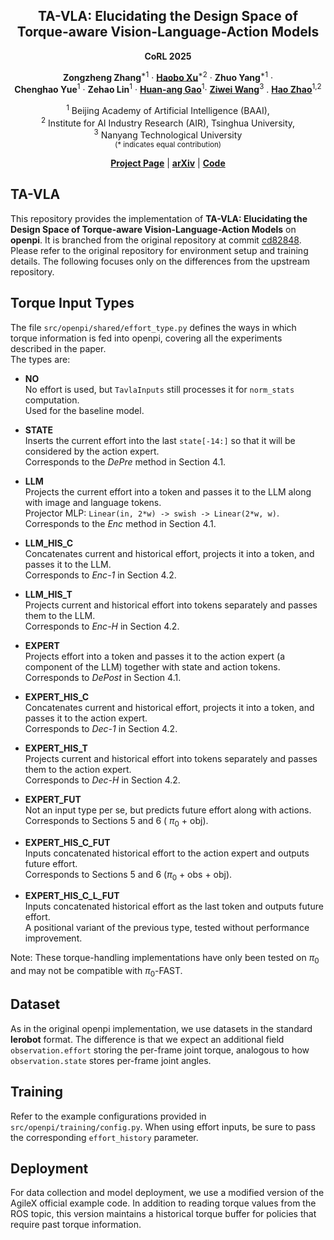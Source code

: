 <div align="center">
<h2>TA-VLA: Elucidating the Design Space of <br>
Torque-aware Vision-Language-Action Models</h2>

  **CoRL 2025**

**Zongzheng Zhang**<sup>*1</sup> · [**Haobo Xu**](https://hsu1023.github.io/)<sup>*2</sup> · **Zhuo Yang**<sup>*1</sup> ·<br>
**Chenghao Yue**<sup>1</sup> · **Zehao Lin**<sup>1</sup> · [**Huan-ang Gao**](https://c7w.tech/)<sup>1</sup>· [**Ziwei Wang**](https://ziweiwangthu.github.io/)<sup>3</sup> .  [**Hao Zhao**](https://sites.google.com/view/fromandto/)<sup>1,2</sup><br>

<sup>1</sup> Beijing Academy of Artificial Intelligence (BAAI), <br> 
<sup>2</sup> Institute for AI Industry Research (AIR), Tsinghua University, <br>
<sup>3</sup> Nanyang Technological University<br>
<sub>(* indicates equal contribution)</sub><br>

[**Project Page**](https://zzongzheng0918.github.io/Torque-Aware-VLA.github.io/) | [**arXiv**](https://arxiv.org/abs/2509.07962) | [**Code**](https://github.com/ZZongzheng0918/TA-VLA) 
</div>

## TA-VLA
This repository provides the implementation of **TA-VLA: Elucidating the Design Space of Torque-aware Vision-Language-Action Models** on **openpi**.
It is branched from the original repository at commit [cd82848](https://github.com/Physical-Intelligence/openpi/commit/cd82848a997b67ed96d1200637133a89b2a22aae).
Please refer to the original repository for environment setup and training details.
The following focuses only on the differences from the upstream repository.

## Torque Input Types
The file `src/openpi/shared/effort_type.py` defines the ways in which torque information is fed into openpi, covering all the experiments described in the paper.  
The types are:

- **NO**  
  No effort is used, but `TavlaInputs` still processes it for `norm_stats` computation.  
  Used for the baseline model.

- **STATE**  
  Inserts the current effort into the last `state[-14:]` so that it will be considered by the action expert.  
  Corresponds to the *DePre* method in Section 4.1.

- **LLM**  
  Projects the current effort into a token and passes it to the LLM along with image and language tokens.  
  Projector MLP: `Linear(in, 2*w) -> swish -> Linear(2*w, w)`.  
  Corresponds to the *Enc* method in Section 4.1.

- **LLM_HIS_C**  
  Concatenates current and historical effort, projects it into a token, and passes it to the LLM.  
  Corresponds to *Enc-1* in Section 4.2.

- **LLM_HIS_T**  
  Projects current and historical effort into tokens separately and passes them to the LLM.  
  Corresponds to *Enc-H* in Section 4.2.

- **EXPERT**  
  Projects effort into a token and passes it to the action expert (a component of the LLM) together with state and action tokens.  
  Corresponds to *DePost* in Section 4.1.

- **EXPERT_HIS_C**  
  Concatenates current and historical effort, projects it into a token, and passes it to the action expert.  
  Corresponds to *Dec-1* in Section 4.2.

- **EXPERT_HIS_T**  
  Projects current and historical effort into tokens separately and passes them to the action expert.  
  Corresponds to *Dec-H* in Section 4.2.

- **EXPERT_FUT**  
  Not an input type per se, but predicts future effort along with actions.  
  Corresponds to Sections 5 and 6 ( 
$π_0$ + obj).

- **EXPERT_HIS_C_FUT**  
  Inputs concatenated historical effort to the action expert and outputs future effort.  
  Corresponds to Sections 5 and 6 ($π_0$ + obs + obj).

- **EXPERT_HIS_C_L_FUT**  
  Inputs concatenated historical effort as the last token and outputs future effort.  
  A positional variant of the previous type, tested without performance improvement.

Note: These torque-handling implementations have only been tested on $π_0$ and may not be compatible with $π_0$-FAST.

## Dataset
As in the original openpi implementation, we use datasets in the standard **lerobot** format.
The difference is that we expect an additional field `observation.effort` storing the per-frame joint torque, analogous to how `observation.state` stores per-frame joint angles.

## Training
Refer to the example configurations provided in `src/openpi/training/config.py`.
When using effort inputs, be sure to pass the corresponding `effort_history` parameter.

## Deployment
For data collection and model deployment, we use a modified version of the AgileX official example code.
In addition to reading torque values from the ROS topic, this version maintains a historical torque buffer for policies that require past torque information.
